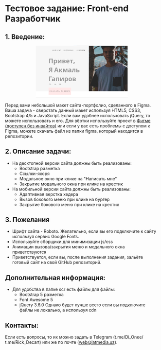 # Тестовое задание: Front-end Разработчик

## 1. Введение:
<p align="center">
  <img style="margin: 0 auto" alt="header-pic" width="60%" src="https://raw.githubusercontent.com/LatMedia/front-end-task/main/res/figma-pic.png">
</p>
<p align="left">
  Перед вами небольшой макет сайта-портфолио, сделанного в Figma. Ваша задача - сверстать данный макет используя HTML5, CSS3, Bootstrap 4/5 и JavaScript. Если вам удобнее использовать jQuery, то можете использовать и его.
  Для вёртки используйте проект в <a href="https://www.figma.com/file/Nu5CVxmSEXGQzOX51C9k5N/%D0%A2%D0%B5%D1%81%D1%82%D0%BE%D0%B2%D0%B0%D1%8F-%D1%80%D0%B0%D0%B1%D0%BE%D1%82%D0%B0?node-id=0%3A1">Фигме (доступен без инвайтов)</a> или если у вас есть проблемы с доступом к Figma, можете скачать файл из папки figma, который находится в репозитории.
</p>

## 2. Описание задачи:
* На десктопной версии сайта должны быть реализованы:
  * Bootstrap разметка
  * Ссылки-якоря
  * Модальное окно при клике на "Написать мне"
  * Закрытие модального окна при клике на крестик
* На мобильной версии сайта должны быть реализованы:
  * Адаптивная верстка хедера
  * Вызов бокового меню при клике на бургер
  * Закрытие бокового меню при клике на крестик

## 3. Пожелания
* Шрифт сайта - Roboto. Желательно, если вы его подключите к сайту используя сервис Google Fonts.
* Используйте сборщики для минимизации js/css
* Анимации вызова/закрытия меню и модального окна приветствуются
* Приветствуется, если вы, после выполнения задания, зальёте готовый сайт на свой GitHub репозиторий.

## Дополнительная информация:
* Для удобства в папке scr есть файлы для файлы:
  * Bootstrap 5 разметка
  * Font Awesome 5
  * jQuery 3.6.0
Однако будет лучше всего если вы подключите файлы не локально, а используя cdn

## Контакты: 
Если есть вопросы, то их можно задать в Telegram (t.me/Di_Onee/ t.me/Rick_Decart) или же по почте (web@latmedia.uz). 

